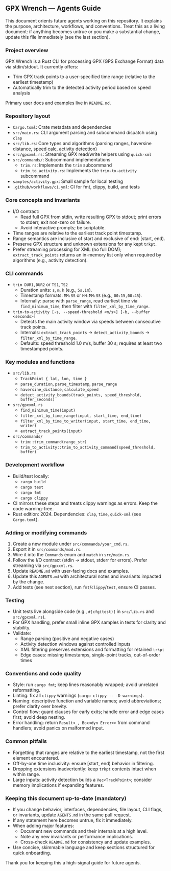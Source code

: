 ## GPX Wrench — Agents Guide

This document orients future agents working on this repository. It explains the purpose, architecture, workflows, and conventions. Treat this as a living document: if anything becomes untrue or you make a substantial change, update this file immediately (see the last section).

### Project overview
GPX Wrench is a Rust CLI for processing GPX (GPS Exchange Format) data via stdin/stdout. It currently offers:
- Trim GPX track points to a user-specified time range (relative to the earliest timestamp)
- Automatically trim to the detected activity period based on speed analysis

Primary user docs and examples live in `README.md`.

### Repository layout
- `Cargo.toml`: Crate metadata and dependencies
- `src/main.rs`: CLI argument parsing and subcommand dispatch using `clap`
- `src/lib.rs`: Core types and algorithms (parsing ranges, haversine distance, speed calc, activity detection)
- `src/gpxxml.rs`: Streaming GPX read/write helpers using `quick-xml`
- `src/commands/`: Subcommand implementations
  - `trim.rs`: Implements the `trim` subcommand
  - `trim_to_activity.rs`: Implements the `trim-to-activity` subcommand
- `samples/activity.gpx`: Small sample for local testing
- `.github/workflows/ci.yml`: CI for fmt, clippy, build, and tests

### Core concepts and invariants
- I/O contract:
  - Read full GPX from stdin, write resulting GPX to stdout; print errors to stderr, exit non-zero on failure.
  - Avoid interactive prompts; be scriptable.
- Time ranges are relative to the earliest track point timestamp.
- Range semantics are inclusive of start and exclusive of end: [start, end).
- Preserve GPX structure and unknown extensions for any kept `trkpt`.
- Prefer streaming processing for XML (no full DOM); `extract_track_points` returns an in-memory list only when required by algorithms (e.g., activity detection).

### CLI commands
- `trim DUR1,DUR2` or `TS1,TS2`
  - Duration units: `s`, `m`, `h` (e.g., `5s,1m`).
  - Timestamp formats: `MM:SS` or `HH:MM:SS` (e.g., `00:15,00:45`).
  - Internally: parse with `parse_range`, read earliest time via `find_minimum_time`, then filter with `filter_xml_by_time_range`.
- `trim-to-activity [-s, --speed-threshold <m/s>] [-b, --buffer <seconds>]`
  - Detects the main activity window via speeds between consecutive track points.
  - Internals: `extract_track_points` → `detect_activity_bounds` → `filter_xml_by_time_range`.
  - Defaults: speed threshold 1.0 m/s, buffer 30 s; requires at least two timestamped points.

### Key modules and functions
- `src/lib.rs`
  - `TrackPoint { lat, lon, time }`
  - `parse_duration`, `parse_timestamp`, `parse_range`
  - `haversine_distance`, `calculate_speed`
  - `detect_activity_bounds(track_points, speed_threshold, buffer_seconds)`
- `src/gpxxml.rs`
  - `find_minimum_time(input)`
  - `filter_xml_by_time_range(input, start_time, end_time)`
  - `filter_xml_by_time_to_writer(input, start_time, end_time, writer)`
  - `extract_track_points(input)`
- `src/commands/`
  - `trim::trim_command(range_str)`
  - `trim_to_activity::trim_to_activity_command(speed_threshold, buffer)`

### Development workflow
- Build/test locally:
  - `cargo build`
  - `cargo test`
  - `cargo fmt`
  - `cargo clippy`
- CI mirrors these steps and treats clippy warnings as errors. Keep the code warning-free.
- Rust edition: 2024. Dependencies: `clap`, `time`, `quick-xml` (see `Cargo.toml`).

### Adding or modifying commands
1. Create a new module under `src/commands/your_cmd.rs`.
2. Export it in `src/commands/mod.rs`.
3. Wire it into the `Commands` enum and `match` in `src/main.rs`.
4. Follow the I/O contract (stdin → stdout, stderr for errors). Prefer streaming via `src/gpxxml.rs`.
5. Update `README.md` with user-facing docs and examples.
6. Update this `AGENTS.md` with architectural notes and invariants impacted by the change.
7. Add tests (see next section), run `fmt`/`clippy`/`test`, ensure CI passes.

### Testing
- Unit tests live alongside code (e.g., `#[cfg(test)]` in `src/lib.rs` and `src/gpxxml.rs`).
- For GPX handling, prefer small inline GPX samples in tests for clarity and stability.
- Validate:
  - Range parsing (positive and negative cases)
  - Activity detection windows against controlled inputs
  - XML filtering preserves extensions and formatting for retained `trkpt`
  - Edge cases: missing timestamps, single-point tracks, out-of-order times

### Conventions and code quality
- Style: run `cargo fmt`; keep lines reasonably wrapped; avoid unrelated reformatting.
- Linting: fix all `clippy` warnings (`cargo clippy -- -D warnings`).
- Naming: descriptive function and variable names; avoid abbreviations; prefer clarity over brevity.
- Control flow: guard clauses for early exits; handle error and edge cases first; avoid deep nesting.
- Error handling: return `Result<_, Box<dyn Error>>` from command handlers; avoid panics on malformed input.

### Common pitfalls
- Forgetting that ranges are relative to the earliest timestamp, not the first element encountered.
- Off-by-one time inclusivity: ensure [start, end) behavior in filtering.
- Dropping extensions inadvertently: keep `trkpt` contents intact when within range.
- Large inputs: activity detection builds a `Vec<TrackPoint>`; consider memory implications if expanding features.

### Keeping this document up-to-date (mandatory)
- If you change behavior, interfaces, dependencies, file layout, CLI flags, or invariants, update `AGENTS.md` in the same pull request.
- If any statement here becomes untrue, fix it immediately.
- When adding major features:
  - Document new commands and their internals at a high level.
  - Note any new invariants or performance implications.
  - Cross-check `README.md` for consistency and update examples.
- Use concise, skimmable language and keep sections structured for quick onboarding.

Thank you for keeping this a high-signal guide for future agents.